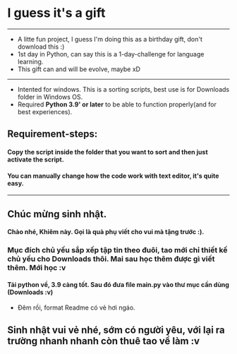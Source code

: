 # I guess it's a gift
--------------------------------------
* A litte fun project, I guess I'm doing this as a birthday gift, don't download this :)
* 1st day in Python, can say this is a 1-day-challenge for language learning.
* This gift can and will be evolve, maybe xD 
-------------------------------------
* Intented for windows. This is a sorting scripts, best use is for Downloads folder in Windows OS.
* Required **Python 3.9' or later** to be able to function properly(and for best experiences).
## Requirement-steps:
  #### Copy the script inside the folder that you want to sort and then just activate the script.
  #### You can manually change how the code work with text editor, it's quite easy.
------------------------------------
## Chúc mừng sinh nhật.
  #### Chào nhé, Khiêm này. Gọi là quà phụ viết cho vui mà tặng trước :). 
  ### Mục đích chủ yếu sắp xếp tập tin theo đuôi, tao mới chỉ thiết kế chủ yếu cho Downloads thôi. Mai sau học thêm được gì viết thêm. Mới học :v
  #### Tải python về, 3.9 càng tốt. Sau đó đưa file main.py vào thư mục cần dùng (Downloads :v)
  * Đêm rồi, format Readme có vẻ hơi ngáo.
## Sinh nhật vui vẻ nhé, sớm có người yêu, với lại ra trường nhanh nhanh còn thuê tao về làm :v

